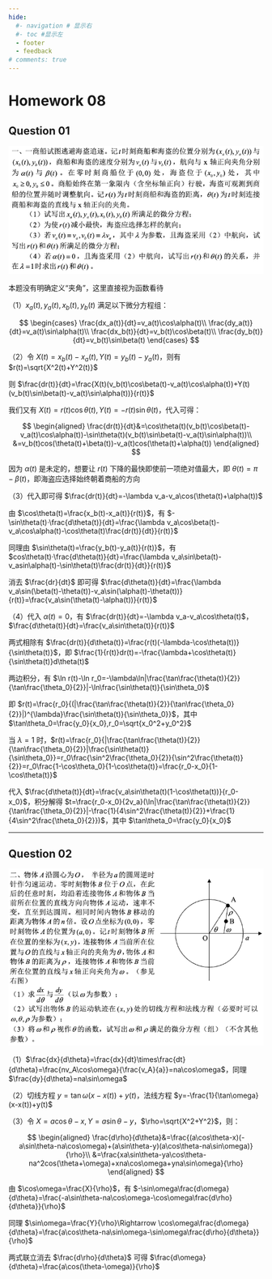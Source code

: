 ```yaml
---
hide:
  #- navigation # 显示右
  #- toc #显示左
  - footer
  - feedback
# comments: true
--- 
```


# Homework 08

## Question 01

![](../../../assets/Pasted%20image%2020241212172110.png)

本题没有明确定义“夹角”，这里直接视为函数看待

（1）$x_a(t),y_a(t),x_b(t),y_b(t)$ 满足以下微分方程组：

$$
\begin{cases}
\frac{dx_a(t)}{dt}=v_a(t)\cos\alpha(t)\\
\frac{dy_a(t)}{dt}=v_a(t)\sin\alpha(t)\\
\frac{dx_b(t)}{dt}=v_b(t)\cos\beta(t)\\
\frac{dy_b(t)}{dt}=v_b(t)\sin\beta(t)
\end{cases}
$$

（2）令 $X(t)=x_b(t)-x_a(t), Y(t)=y_b(t)-y_a(t)$，则有 $r(t)=\sqrt{X^2(t)+Y^2(t)}$

则 $\frac{dr(t)}{dt}=\frac{X(t)(v_b(t)\cos\beta(t)-v_a(t)\cos\alpha(t))+Y(t)(v_b(t)\sin\beta(t)-v_a(t)\sin\alpha(t))}{r(t)}$

我们又有 $X(t)=r(t)\cos\theta(t),Y(t)=-r(t)\sin\theta(t)$，代入可得：

$$
\begin{aligned}
\frac{dr(t)}{dt}&=\cos\theta(t)(v_b(t)\cos\beta(t)-v_a(t)\cos\alpha(t))-\sin\theta(t)(v_b(t)\sin\beta(t)-v_a(t)\sin\alpha(t))\\
&=v_b(t)cos(\theta(t)+\beta(t))-v_a(t)cos(\theta(t)+\alpha(t))
\end{aligned}
$$

因为 $\alpha(t)$ 是未定的，想要让 $r(t)$ 下降的最快即使前一项绝对值最大，即 $\theta(t)=\pi-\beta(t)$，即海盗应选择始终朝着商船的方向

（3）代入即可得 $\frac{dr(t)}{dt}=-\lambda v_a-v_a\cos(\theta(t)+\alpha(t))$

由 $\cos\theta(t)=\frac{x_b(t)-x_a(t)}{r(t)}$，有 $-\sin\theta(t)·\frac{d\theta(t)}{dt}=\frac{\lambda v_a\cos\beta(t)-v_a\cos\alpha(t)-\cos\theta(t)\frac{dr(t)}{dt}}{r(t)}$

同理由 $\sin\theta(t)=\frac{y_b(t)-y_a(t)}{r(t)}$，有 $cos\theta(t)·\frac{d\theta(t)}{dt}=\frac{\lambda v_a\sin\beta(t)-v_asin\alpha(t)-\sin\theta(t)\frac{dr(t)}{dt}}{r(t)}$

消去 $\frac{dr}{dt}$ 即可得 $\frac{d\theta(t)}{dt}=\frac{\lambda v_a\sin(\beta(t)-\theta(t))-v_a\sin(\alpha(t)-\theta(t))}{r(t)}=\frac{v_a\sin(\theta(t)-\alpha(t))}{r(t)}$

（4）代入 $\alpha(t)=0$，有 $\frac{dr(t)}{dt}=-\lambda v_a-v_a\cos\theta(t)$，$\frac{d\theta(t)}{dt}=\frac{v_a\sin\theta(t)}{r(t)}$

两式相除有 $\frac{dr(t)}{d\theta(t)}=\frac{r(t)(-\lambda-\cos\theta(t))}{\sin\theta(t)}$，即 $\frac{1}{r(t)}dr(t)=-\frac{\lambda+\cos\theta(t)}{\sin\theta(t)}d\theta(t)$

两边积分，有 $\ln r(t)-\ln r_0=-\lambda\ln|\frac{\tan\frac{\theta(t)}{2}}{\tan\frac{\theta_0}{2}}|-\ln\frac{\sin\theta(t)}{\sin\theta_0}$

即 $r(t)=\frac{r_0}{(|\frac{\tan\frac{\theta(t)}{2}}{\tan\frac{\theta_0}{2}}|)^{\lambda}\frac{\sin\theta(t)}{\sin\theta_0}}$，其中 $\tan\theta_0=\frac{y_0}{x_0},r_0=\sqrt{x_0^2+y_0^2}$

当 $\lambda=1$ 时，$r(t)=\frac{r_0}{|\frac{\tan\frac{\theta(t)}{2}}{\tan\frac{\theta_0}{2}}|\frac{\sin\theta(t)}{\sin\theta_0}}=r_0\frac{\sin^2\frac{\theta_0}{2}}{\sin^2\frac{\theta(t)}{2}}=r_0\frac{1-\cos\theta_0}{1-\cos\theta(t)}=\frac{r_0-x_0}{1-\cos\theta(t)}$

代入 $\frac{d\theta(t)}{dt}=\frac{v_a\sin\theta(t)(1-\cos\theta(t))}{r_0-x_0}$，积分解得 $t=\frac{r_0-x_0}{2v_a}(\ln|\frac{\tan\frac{\theta(t)}{2}}{\tan\frac{\theta_0}{2}}|-\frac{1}{4\sin^2\frac{\theta(t)}{2}}+\frac{1}{4\sin^2\frac{\theta_0}{2}})$，其中 $\tan\theta_0=\frac{y_0}{x_0}$
***
## Question 02

![](../../../assets/Pasted%20image%2020241212172141.png)

（1）$\frac{dx}{d\theta}=\frac{dx}{dt}\times\frac{dt}{d\theta}=\frac{nv_A\cos\omega}{\frac{v_A}{a}}=na\cos\omega$，同理 $\frac{dy}{d\theta}=na\sin\omega$

（2）切线方程 $y=\tan\omega(x-x(t))+y(t)$，法线方程 $y=-\frac{1}{\tan\omega}(x-x(t))+y(t)$

（3）令 $X=a\cos\theta-x,Y=a\sin\theta-y$，$\rho=\sqrt{X^2+Y^2}$，则：

$$
\begin{aligned}
\frac{d\rho}{d\theta}&=\frac{(a\cos\theta-x)(-a\sin\theta-na\cos\omega)+(a\sin\theta-y)(a\cos\theta-na\sin\omega)}{\rho}\\
&=\frac{xa\sin\theta-ya\cos\theta-na^2cos(\theta+\omega)+xna\cos\omega+yna\sin\omega}{\rho}
\end{aligned}
$$

由 $\cos\omega=\frac{X}{\rho}$，有 $-\sin\omega\frac{d\omega}{d\theta}=\frac{-a\sin\theta-na\cos\omega-\cos\omega\frac{d\rho}{d\theta}}{\rho}$

同理 $\sin\omega=\frac{Y}{\rho}\Rightarrow \cos\omega\frac{d\omega}{d\theta}=\frac{a\cos\theta-na\sin\omega-\sin\omega\frac{d\rho}{d\theta}}{\rho}$

两式联立消去 $\frac{d\rho}{d\theta}$ 可得 $\frac{d\omega}{d\theta}=\frac{a\cos(\theta-\omega)}{\rho}$


